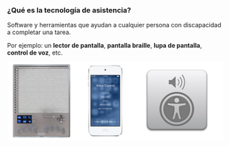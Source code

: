 ### ¿Qué es la tecnología de asistencia?

Software y herramientas que ayudan a cualquier persona con discapacidad a completar una tarea.

Por ejemplo: un __lector de pantalla__, __pantalla braille__, __lupa de pantalla__, __control de voz__, etc.

![Tecnología de asistencia](media/asistencia.png)  <!-- .element: style="height: 200px;" --> 